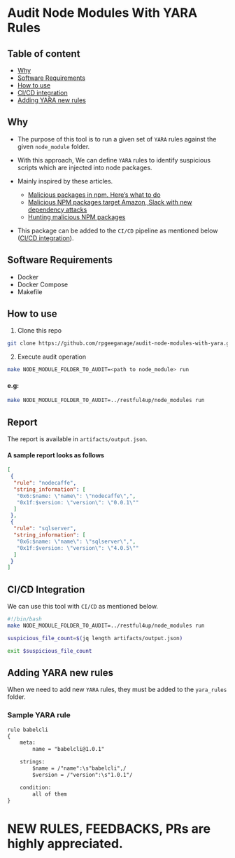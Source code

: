 # Audit Node Modules With YARA Rules
## Table of content
+ [Why](#why)
+ [Software Requirements](#software-requirements)
+ [How to use](#how-to-use)
+ [CI/CD integration](#cicd-integration)
+ [Adding YARA new rules](#adding-yara-new-rules)
## Why
* The purpose of this tool is to run a given set of `YARA` rules against the given `node_module` folder.
* With this approach, We can define `YARA` rules to identify suspicious scripts which are injected into node packages.
* Mainly inspired by these articles.

  * [Malicious packages in npm. Here’s what to do](https://iamakulov.com/notes/npm-malicious-packages/)
  * [Malicious NPM packages target Amazon, Slack with new dependency attacks](https://www.bleepingcomputer.com/news/security/malicious-npm-packages-target-amazon-slack-with-new-dependency-attacks/)
  * [Hunting malicious NPM packages](https://duo.com/decipher/hunting-malicious-npm-packages)

* This package can be added to the `CI/CD` pipeline as mentioned below ([CI/CD integration](#cicd-integration)).

## Software Requirements
* Docker
* Docker Compose
* Makefile

## How to use
1. Clone this repo
```sh
git clone https://github.com/rpgeeganage/audit-node-modules-with-yara.git
```
2. Execute audit operation
```sh
make NODE_MODULE_FOLDER_TO_AUDIT=<path to node_module> run
```
#### e.g:
```sh
make NODE_MODULE_FOLDER_TO_AUDIT=../restful4up/node_modules run
```
## Report
The report is available in `artifacts/output.json`.

#### A sample report looks as follows
```json
[
 {
  "rule": "nodecaffe",
  "string_information": [
   "0x6:$name: \"name\": \"nodecaffe\",",
   "0x1f:$version: \"version\": \"0.0.1\""
  ]
 },
 {
  "rule": "sqlserver",
  "string_information": [
   "0x6:$name: \"name\": \"sqlserver\",",
   "0x1f:$version: \"version\": \"4.0.5\""
  ]
 }
]
```
## CI/CD Integration
We can use this tool with `CI/CD` as mentioned below.
```sh
#!/bin/bash
make NODE_MODULE_FOLDER_TO_AUDIT=../restful4up/node_modules run

suspicious_file_count=$(jq length artifacts/output.json)

exit $suspicious_file_count
```

## Adding YARA new rules
When we need to add new `YARA` rules, they must be added to the `yara_rules` folder.
### Sample YARA rule
```txt
rule babelcli
{
    meta:
        name = "babelcli@1.0.1"

    strings:
        $name = /"name":\s"babelcli",/
        $version = /"version":\s"1.0.1"/

    condition:
        all of them
}
```
#
# NEW RULES, FEEDBACKS, PRs are highly appreciated.